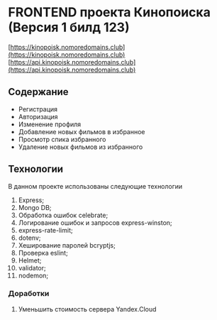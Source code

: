 # FRONTEND проекта Кинопоиска (Версия 1 билд 123)

[https://kinopoisk.nomoredomains.club](https://kinopoisk.nomoredomains.club)
[https://api.kinopoisk.nomoredomains.club](https://api.kinopoisk.nomoredomains.club)

## Содержание
* Регистрация
* Авторизация
* Изменение профиля
* Добавление новых фильмов в избранное
* Просмотр спика избранного
* Удаление новых фильмов из избранного

## Технологии
В данном проекте использованы следующие технологии
1. Express;
2. Mongo DB;
3. Обработка ошибок celebrate;
4. Логирование ошибок и запросов express-winston;
5. express-rate-limit;
6. dotenv;
7. Хеширование паролей bcryptjs;
8. Проверка eslint;
9. Helmet;
10. validator;
11. nodemon;

### Доработки
1. Уменьшить стоимость сервера Yandex.Cloud
